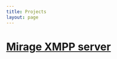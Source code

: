 ```yaml
---
title: Projects
layout: page
---
```


# [Mirage XMPP server](https://github.com/jeffa5/mirage-xmpp)
